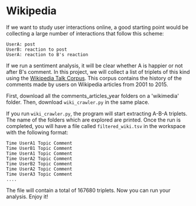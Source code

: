 # Wikipedia

If we want to study user interactions online, a good starting point would be collecting a large number of interactions that follow this scheme:

    UserA: post
    UserB: reaction to post
    UserA: reaction to B's reaction

If we run a sentiment analysis, it will be clear whether A is happier or not after B's comment. 
In this project, we will collect a list of triplets of this kind using the [Wikipedia Talk Corpus](https://figshare.com/articles/Wikipedia_Talk_Corpus/4264973). This corpus contains the history of the comments made by users on Wikipedia articles from 2001 to 2015. 

First, download all the comments_articles_year folders on a 'wikimedia' folder. Then, download ```wiki_crawler.py``` in the same place.

If you run ```wiki_crawler.py```, the program will start extracting A-B-A triplets. The name of the folders which are explored are printed. Once the run is completed, you will have a file called ```filtered_wiki.tsv``` in the workspace with the following format:

    Time UserA1 Topic Comment
    Time UserB1 Topic Comment
    Time UserA1 Topic Comment
    Time UserA2 Topic Comment
    Time UserB2 Topic Comment
    Time UserA2 Topic Comment
    Time UserA3 Topic Comment
    ....
  
The file will contain a total of 167680 triplets. Now you can run your analysis.
Enjoy it!

  
  

